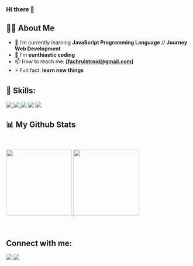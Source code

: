 ### Hi there 👋

## 🙋‍♂️ About Me
- 🌱 I’m currently learning **JavaScript Programming Language** // **Journey Web Development**
- 👯 I'm **eunthiastic coding**
- 📫 How to reach me: **[fachrulstroid@gmail.com]**
- ⚡ Fun fact: **learn new things**

## 🚀 Skills:
<p align="left"> 
    <a href="https://www.w3.org/html/" target="_blank"> <img src="https://img.icons8.com/color/48/000000/html-5.png"/> </a> 
    <a href="https://www.w3schools.com/css/" target="_blank"> <img src="https://img.icons8.com/color/48/000000/css3.png"/> </a> 
    <a href="https://developer.mozilla.org/en-US/docs/Web/JavaScript" target="_blank"> <img src="https://img.icons8.com/color/50/000000/javascript--v2.png"/></a>    
    <a href="https://nodejs.org/en/" target="_blank"> <img src="https://img.icons8.com/color/48/000000/nodejs.png"/></a>
    <a href="https://webpack.js.org/" target="_blank"> <img src="https://img.icons8.com/color/48/000000/webpack.png"/></a>                                                 
</p>

## 📊 My Github Stats
<br/>
<p align="left">
<a href="https://github.com/fachrul-rh">
  <img height="180em" src="https://github-readme-stats-eight-theta.vercel.app/api?username=fachrul-rh&show_icons=true&theme=algolia&include_all_commits=true&count_private=true"/>
  <img height="180em" src="https://github-readme-stats-eight-theta.vercel.app/api/top-langs/?username=fachrul-rh&layout=compact&langs_count=8&theme=algolia"/>
</a>
</p>
<br/>

## Connect with me:
<p align="left">

<a href = "https://www.linkedin.com/in/fachrul-rozi-772282187/"><img src="https://img.icons8.com/fluent/48/000000/linkedin.png"/></a>
<a href = "https://www.instagram.com/faruulll/"><img src="https://img.icons8.com/fluent/48/000000/instagram-new.png"/></a>

</p>
